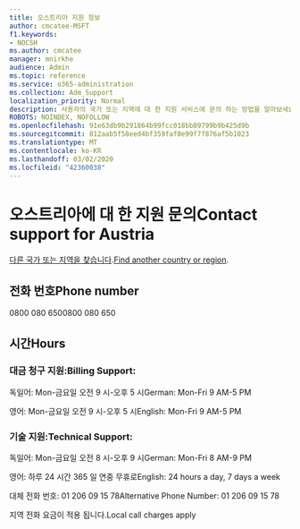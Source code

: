 ```yaml
---
title: 오스트리아 지원 정보
author: cmcatee-MSFT
f1.keywords:
- NOCSH
ms.author: cmcatee
manager: mnirkhe
audience: Admin
ms.topic: reference
ms.service: o365-administration
ms.collection: Adm_Support
localization_priority: Normal
description: 사용자의 국가 또는 지역에 대 한 지원 서비스에 문의 하는 방법을 알아보세요.
ROBOTS: NOINDEX, NOFOLLOW
ms.openlocfilehash: 91e63db9b291864b99fcc018bb89799b9b425d9b
ms.sourcegitcommit: 812aab5f58eed4bf359faf0e99f7f876af5b1023
ms.translationtype: MT
ms.contentlocale: ko-KR
ms.lasthandoff: 03/02/2020
ms.locfileid: "42360038"
---
```

# <a name="contact-support-for-austria"></a><span data-ttu-id="96cd1-103">오스트리아에 대 한 지원 문의</span><span class="sxs-lookup"><span data-stu-id="96cd1-103">Contact support for Austria</span></span>

<span data-ttu-id="96cd1-104">[다른 국가 또는 지역을 찾습니다](../contact-support-for-business-products.md).</span><span class="sxs-lookup"><span data-stu-id="96cd1-104">[Find another country or region](../contact-support-for-business-products.md).</span></span>

## <a name="phone-number"></a><span data-ttu-id="96cd1-105">전화 번호</span><span class="sxs-lookup"><span data-stu-id="96cd1-105">Phone number</span></span>
<span data-ttu-id="96cd1-106">0800 080 650</span><span class="sxs-lookup"><span data-stu-id="96cd1-106">0800 080 650</span></span>

## <a name="hours"></a><span data-ttu-id="96cd1-107">시간</span><span class="sxs-lookup"><span data-stu-id="96cd1-107">Hours</span></span>
### <a name="billing-support"></a><span data-ttu-id="96cd1-108">대금 청구 지원:</span><span class="sxs-lookup"><span data-stu-id="96cd1-108">Billing Support:</span></span>

<span data-ttu-id="96cd1-109">독일어: Mon-금요일 오전 9 시-오후 5 시</span><span class="sxs-lookup"><span data-stu-id="96cd1-109">German: Mon-Fri 9 AM-5 PM</span></span>

<span data-ttu-id="96cd1-110">영어: Mon-금요일 오전 9 시-오후 5 시</span><span class="sxs-lookup"><span data-stu-id="96cd1-110">English: Mon-Fri 9 AM-5 PM</span></span>

### <a name="technical-support"></a><span data-ttu-id="96cd1-111">기술 지원:</span><span class="sxs-lookup"><span data-stu-id="96cd1-111">Technical Support:</span></span>

<span data-ttu-id="96cd1-112">독일어: Mon-금요일 오전 8 시-오후 9 시</span><span class="sxs-lookup"><span data-stu-id="96cd1-112">German: Mon-Fri 8 AM-9 PM</span></span>

<span data-ttu-id="96cd1-113">영어: 하루 24 시간 365 일 연중 무휴로</span><span class="sxs-lookup"><span data-stu-id="96cd1-113">English: 24 hours a day, 7 days a week</span></span>

<span data-ttu-id="96cd1-114">대체 전화 번호: 01 206 09 15 78</span><span class="sxs-lookup"><span data-stu-id="96cd1-114">Alternative Phone Number: 01 206 09 15 78</span></span>

<span data-ttu-id="96cd1-115">지역 전화 요금이 적용 됩니다.</span><span class="sxs-lookup"><span data-stu-id="96cd1-115">Local call charges apply</span></span>
